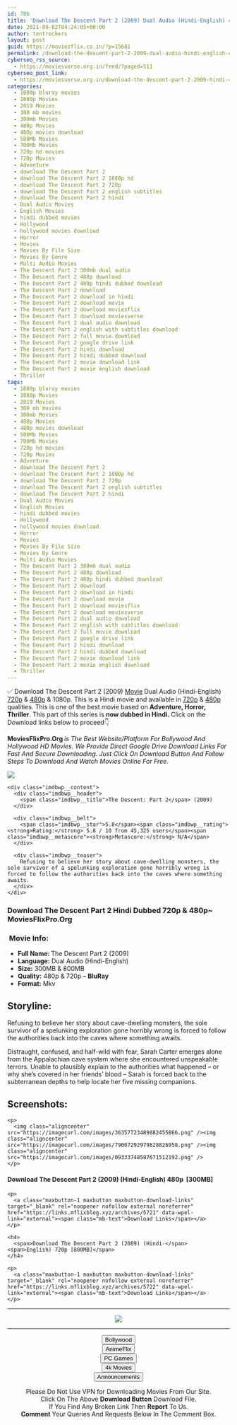 ```yaml
---
id: 786
title: 'Download The Descent Part 2 (2009) Dual Audio (Hindi-English) 480p [300MB] || 720p [800MB]'
date: 2021-09-02T04:24:05+00:00
author: tentrockers
layout: post
guid: https://moviezflix.co.in/?p=15681
permalink: /download-the-descent-part-2-2009-dual-audio-hindi-english-480p-300mb-720p-800mb/
cyberseo_rss_source:
  - https://moviesverse.org.in/feed/?paged=511
cyberseo_post_link:
  - https://moviesverse.org.in/download-the-descent-part-2-2009-hindi-480p-720p/
categories:
  - 1080p bluray movies
  - 1080p Movies
  - 2019 Movies
  - 300 mb movies
  - 300mb Movies
  - 480p Movies
  - 480p movies download
  - 500Mb Movies
  - 700Mb Movies
  - 720p hd movies
  - 720p Movies
  - Adventure
  - download The Descent Part 2
  - download The Descent Part 2 1080p hd
  - download The Descent Part 2 720p
  - download The Descent Part 2 english subtitles
  - download The Descent Part 2 hindi
  - Dual Audio Movies
  - English Movies
  - hindi dubbed movies
  - Hollywood
  - hollywood movies download
  - Horror
  - Movies
  - Movies By File Size
  - Movies By Genre
  - Multi Audio Movies
  - The Descent Part 2 300mb dual audio
  - The Descent Part 2 480p download
  - The Descent Part 2 480p hindi dubbed download
  - The Descent Part 2 download
  - The Descent Part 2 download in hindi
  - The Descent Part 2 download movie
  - The Descent Part 2 download moviesflix
  - The Descent Part 2 download moviesverse
  - The Descent Part 2 dual audio download
  - The Descent Part 2 english with subtitles download
  - The Descent Part 2 full movie download
  - The Descent Part 2 google drive link
  - The Descent Part 2 hindi download
  - The Descent Part 2 hindi dubbed download
  - The Descent Part 2 movie download link
  - The Descent Part 2 movie english download
  - Thriller
tags:
  - 1080p bluray movies
  - 1080p Movies
  - 2019 Movies
  - 300 mb movies
  - 300mb Movies
  - 480p Movies
  - 480p movies download
  - 500Mb Movies
  - 700Mb Movies
  - 720p hd movies
  - 720p Movies
  - Adventure
  - download The Descent Part 2
  - download The Descent Part 2 1080p hd
  - download The Descent Part 2 720p
  - download The Descent Part 2 english subtitles
  - download The Descent Part 2 hindi
  - Dual Audio Movies
  - English Movies
  - hindi dubbed movies
  - Hollywood
  - hollywood movies download
  - Horror
  - Movies
  - Movies By File Size
  - Movies By Genre
  - Multi Audio Movies
  - The Descent Part 2 300mb dual audio
  - The Descent Part 2 480p download
  - The Descent Part 2 480p hindi dubbed download
  - The Descent Part 2 download
  - The Descent Part 2 download in hindi
  - The Descent Part 2 download movie
  - The Descent Part 2 download moviesflix
  - The Descent Part 2 download moviesverse
  - The Descent Part 2 dual audio download
  - The Descent Part 2 english with subtitles download
  - The Descent Part 2 full movie download
  - The Descent Part 2 google drive link
  - The Descent Part 2 hindi download
  - The Descent Part 2 hindi dubbed download
  - The Descent Part 2 movie download link
  - The Descent Part 2 movie english download
  - Thriller
---
```

<div class="thecontent clearfix">
  <p>
    ✅ Download The Descent Part 2 (2009) <a href="https://moviesverse.org.in/category/movies/" data-wpel-link="internal">Movie</a> Dual Audio (Hindi-English) <a href="https://moviesverse.org.in/720p-movies/" data-wpel-link="internal">720p</a>&nbsp;&&nbsp;<a href="https://moviesverse.org.in/480p-movies/" data-wpel-link="internal">480p</a> & 1080p. This is a Hindi movie and available in <a href="https://moviesverse.org.in/720p-movies/" data-wpel-link="internal">720p</a>&nbsp;&&nbsp;<a href="https://moviesverse.org.in/480p-movies/" data-wpel-link="internal">480p</a> qualities. This is one of the best movie based on <strong>Adventure, Horror, Thriller</strong>. This part of this series is <strong>now dubbed in <span>Hindi.&nbsp;</span></strong><span>Click on the Download links below to proceed👇</span>
  </p>
  
  <p>
    <strong><span>MoviesFlixPro.Org&nbsp;</span></strong><em>is The Best Website/Platform For Bollywood And Hollywood HD Movies. We Provide Direct Google Drive Download Links For Fast And Secure Downloading. Just Click On Download Button And Follow Steps To&nbsp;Download And Watch Movies Online For Free.</em>
  </p>
  
  <div class="imdbwp imdbwp--movie dark">
    <div class="imdbwp__thumb">
      <a class="imdbwp__link" target="_blank" title="The Descent: Part 2" href="https://www.imdb.com/title/tt1073105/" rel="nofollow external noopener noreferrer" data-wpel-link="external"><img class="imdbwp__img" src="https://m.media-amazon.com/images/M/MV5BMzZhZTEzMzEtOWU4Ni00YjI1LTljMGYtZmZkMThjZjMxYzg5XkEyXkFqcGdeQXVyMTQxNzMzNDI@._V1_SX300.jpg" /></a>
    </div>
    
    <div class="imdbwp__content">
      <div class="imdbwp__header">
        <span class="imdbwp__title">The Descent: Part 2</span> (2009)
      </div>
      
      <div class="imdbwp__belt">
        <span class="imdbwp__star">5.8</span><span class="imdbwp__rating"><strong>Rating:</strong> 5.8 / 10 from 45,325 users</span><span class="imdbwp__metascore"><strong>Metascore:</strong> N/A</span>
      </div>
      
      <div class="imdbwp__teaser">
        Refusing to believe her story about cave-dwelling monsters, the sole survivor of a spelunking exploration gone horribly wrong is forced to follow the authorities back into the caves where something awaits.
      </div>
    </div>
  </div>
  
  <h3>
    <span>Download The Descent Part 2 Hindi Dubbed 720p & 480p~ MoviesFlixPro.Org</span>
  </h3>
  
  <h3>
    <span>&nbsp;Movie Info:&nbsp;</span>
  </h3>
  
  <ul>
    <li>
      <strong>Full Name: </strong>The Descent Part 2 (2009)
    </li>
    <li>
      <strong>Language:</strong> Dual Audio (Hindi-English)
    </li>
    <li>
      <strong>Size:</strong> 300MB & 800MB
    </li>
    <li>
      <strong>Quality:</strong> 480p & 720p – <span><strong>BluRay</strong></span>
    </li>
    <li>
      <strong>Format:</strong>&nbsp;Mkv
    </li>
  </ul>
  
  <h2>
    <span>Storyline:</span>
  </h2>
  
  <p>
    Refusing to believe her story about cave-dwelling monsters, the sole survivor of a spelunking exploration gone horribly wrong is forced to follow the authorities back into the caves where something awaits.
  </p>
  
  <div>
    Distraught, confused, and half-wild with fear, Sarah Carter emerges alone from the Appalachian cave system where she encountered unspeakable terrors. Unable to plausibly explain to the authorities what happened – or why she’s covered in her friends’ blood – Sarah is forced back to the subterranean depths to help locate her five missing companions.
  </div>
  
  <div class="summary_text">
    <h2>
      <span>Screenshots:</span>
    </h2>
    
    <p>
      <img class="aligncenter" src="https://imagecurl.com/images/36357723489882455866.png" /><img class="aligncenter" src="https://imagecurl.com/images/79007292979828826958.png" /><img class="aligncenter" src="https://imagecurl.com/images/09333748597671512192.png" />
    </p>
  </div>
  
  <div class="inline canwrap">
    <h4>
      <span>Download The Descent Part 2 (2009) (Hindi-English) </span><span>480p&nbsp; [300MB]</span>
    </h4>
    
    <p>
      <a class="maxbutton-1 maxbutton maxbutton-download-links" target="_blank" rel="noopener nofollow external noreferrer" href="https://links.mflixblog.xyz/archives/5721" data-wpel-link="external"><span class="mb-text">Download Links</span></a>
    </p>
    
    <h4>
      <span>Download The Descent Part 2 (2009) (Hindi-</span><span>English) 720p [800MB]</span>
    </h4>
    
    <p>
      <a class="maxbutton-1 maxbutton maxbutton-download-links" target="_blank" rel="noopener nofollow external noreferrer" href="https://links.mflixblog.xyz/archives/5722" data-wpel-link="external"><span class="mb-text">Download Links</span></a>
    </p>
  </div>
</div>

<center>
  </p> 
  
  <hr />
  
  <p>
    <a href="http://gdrivepro.xyz/join.php" data-wpel-link="external" target="_blank" rel="nofollow external noopener noreferrer"><img src="https://i.imgur.com/FhMdWdW.png" /></a>
  </p>
  
  <hr />
  
  <p>
    <a href="https://dogemovies.xyz" target="_blank" data-wpel-link="external" rel="nofollow external noopener noreferrer"><button class="button button5">Bollywood</button></a><br /> <a href="https://animeflix.in" target="_blank" data-wpel-link="external" rel="nofollow external noopener noreferrer"><button class="button button5">AnimeFlix</button></a><br /> <a href="https://gamesflix.net/" target="_blank" data-wpel-link="external" rel="nofollow external noopener noreferrer"><button class="button button5">PC Games</button></a><br /> <a href="https://uhdmovies.in" target="_blank" data-wpel-link="external" rel="nofollow external noopener noreferrer"><button class="button button5">4k Movies</button></a><br /> <a href="https://moviesverse.org.in/announcements/" target="_blank" data-wpel-link="internal" rel="noopener"><button class="button button5">Announcements</button></a>
  </p>
  
  <div class="alert alert-danger">
    Please Do Not Use VPN for Downloading Movies From Our Site.
  </div>
  
  <div class="alert alert-success">
    Click On The Above <strong>Download Button</strong> Download File.
  </div>
  
  <div class="alert alert-warning">
    If You Find Any Broken Link Then <strong>Report</strong> To Us.
  </div>
  
  <div class="alert alert-info">
    <strong>Comment</strong> Your Queries And Requests Below In The Comment Box.
  </div>
  
  <p>
    </center>
  </p>
